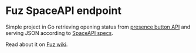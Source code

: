 # Fuz SpaceAPI endpoint

Simple project in Go retrieving opening status from [presence button API](https://wiki.fuz.re/doku.php?id=projets:fuz:presence_button) and serving JSON according to [SpaceAPI specs](https://spaceapi.io/docs/).

Read about it on [Fuz wiki](https://wiki.fuz.re/doku.php?id=projets:fuz:spaceapi).